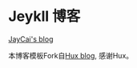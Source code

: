 # Jeykll 博客
[JayCai's blog](http://jaycai96.github.io)

本博客模板Fork自[Hux blog](http://huxpro.github.io), 感谢Hux。